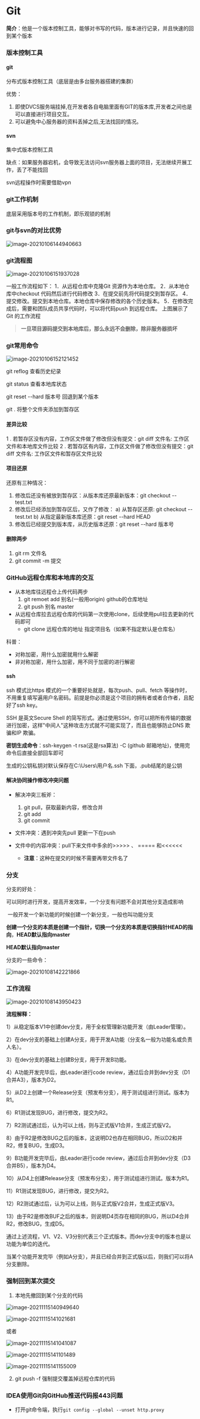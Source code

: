 # Git

**简介**：他是一个版本控制工具，能够对书写的代码，版本进行记录，并且快速的回到某个版本

### 版本控制工具

#### git

分布式版本控制工具（底层是由多台服务器搭建的集群）

优势：

1. 即使DVCS服务端挂掉,在开发者各自电脑里面有GIT的版本库,开发者之间也是可以直接进行项目交互。
2. 可以避免中心服务器的资料丢掉之后,无法找回的情况。

#### svn

集中式版本控制工具

缺点：如果服务器宕机，会导致无法访问svn服务器上面的项目，无法继续开展工作，丢了不能找回

svn远程操作时需要借助vpn

### git工作机制

底层采用版本号的工作机制，即乐观锁的机制

### git与svn的对比优势

![image-20210106144940663](typora-user-images\image-20210106144940663.png)

### git流程图

![image-20210106151937028](typora-user-images\image-20210106151937028.png)

一般工作流程如下：
1．从远程仓库中克隆Git 资源作为本地仓库。
2．从本地仓库中checkout 代码然后进行代码修改
3．在提交前先将代码提交到暂存区。
4．提交修改。提交到本地仓库。本地仓库中保存修改的各个历史版本。
5．在修改完成后，需要和团队成员共享代码时，可以将代码push 到远程仓库。
上图展示了Git 的工作流程

> **一旦项目源码提交到本地库后，那么永远不会删除，除非服务器损坏**

### git常用命令

![image-20210106152121452](typora-user-images\image-20210106152121452.png)

git reflog 查看历史纪录

git status 查看本地库状态

git reset --hard 版本号      回退到某个版本

git .   将整个文件夹添加到暂存区

#### 差异比较

1 . 若暂存区没有内容，工作区文件做了修改但没有提交：git diff 文件名: 工作区文件和本地库文件比较
2 . 若暂存区有内容，工作区文件做了修改但没有提交：git diff 文件名: 工作区文件和暂存区文件比较

#### 项目还原

还原有三种情况：
1. 修改后还没有被放到暂存区：从版本库还原最新版本：git checkout -- test.txt
2. 修改后已经添加到暂存区后，又作了修改：
a) 从暂存区还原: git checkout -- test.txt
b) 从指定最新版本库还原：git reset --hard HEAD
3. 修改后已经提交到版本库，从历史版本还原：git reset --hard 版本号

#### 删除两步

1. git rm 文件名
2. git commit -m 提交

### GitHub远程仓库和本地库的交互

- 从本地库往远程仓上传代码两步
  1. git remoet add  别名(一般用origin)   github的仓库地址
  2. git push 别名 master
- 从远程仓库拉去远程仓库的代码第一次使用clone，后续使用pull拉去更新的代码即可
  - git clone 远程仓库的地址  指定项目名（如果不指定默认是仓库名）

科普：

- 对称加密，用什么加密就用什么解密
- 非对称加密，用什么加密，用不同于加密的进行解密

#### ssh

ssh 模式比https 模式的一个重要好处就是，每次push、pull、fetch 等操作时，不用重复填写遍用户名密码。前提是你必须是这个项目的拥有者或者合作者，且配好了ssh key。

SSH 是英文Secure Shell 的简写形式。通过使用SSH，你可以把所有传输的数据进行加密，这样"中间人"这种攻击方式就不可能实现了，而且也能够防止DNS 欺骗和IP 欺骗。

**密钥生成命令**：ssh-keygen -t rsa(这是rsa算法)  -C  (github 邮箱地址)，使用完命令后直接全部回车即可

生成的公钥私钥对默认保存在C:\Users\用户名\.ssh 下面，.pub结尾的是公钥

#### 解决协同操作修改冲突问题

- 解决冲突三板斧：
  1. git pull，获取最新内容，修改合并
  2. git add
  3. git commit

- 文件冲突：遇到冲突先pull 更新一下在push

- 文件中的内容冲突：pull下来文件中多余的>>>>> 、  =====   和<<<<<<
  - **注意**：这种在提交的时候不需要再带文件名了

### 分支

分支的好处：

​	可以同时进行开发，提高开发效率，一个分支有问题不会对其他分支造成影响

​    一般开发一个新功能的时候创建一个新分支，一般也叫功能分支

**创建一个分支的本质是创建一个指针，切换一个分支的本质是切换指针HEAD的指向**，**HEAD默认指向master**

**HEAD默认指向master**

分支的一些命令：

![image-20210108142221866](typora-user-images\image-20210108142221866.png)

### 工作流程

![image-20210108143950423](typora-user-images\image-20210108143950423.png)

**流程解释：**

1）从稳定版本V1中创建dev分支，用于全权管理新功能开发（由Leader管理）。

2）在dev分支的基础上创建A分支，用于开发A功能（分支名一般为功能名或负责人名）。

3）在dev分支的基础上创建B分支，用于开发B功能。

4）A功能开发完毕后，由Leader进行code review，通过后合并到dev分支（D1合并A3），版本为D2。

5）从D2上创建一个Release分支（预发布分支），用于测试组进行测试。版本为R1。

6）R1测试发现BUG，进行修改，提交为R2。

7）R2测试通过后，认为可以上线，则与正式版V1合并，生成正式版V2。

8）由于R2是修改BUG之后的版本，这说明D2也存在相同BUG，所以D2和并R2，修复BUG，生成D3。

9）B功能开发完毕后，由Leader进行code review，通过后合并到dev分支（D3合并B5），版本为D4。

10）从D4上创建Release分支（预发布分支），用于测试组进行测试。版本为R1。

11）R1测试发现BUG，进行修改，提交为R2。

12）R2测试通过后，认为可以上线，则与正式版V2合并，生成正式版V3。

13）由于R2是修改BUF之后的版本，则说明D4页存在相同的BUG，所以D4合并R2，修改BUG，生成D5。

 

通过上述流程，V1、V2、V3分别代表三个正式版本。而dev分支中的版本也是以功能为单位的迭代。

当某个功能开发完毕（例如A分支），并且已经合并到正式版以后，则我们可以将A分支删除。

### 强制回到某次提交

1. 本地先撤回到某个分支的代码

![image-20211115140949640](typora-user-images/image-20211115140949640.png)

![image-20211115141021681](typora-user-images/image-20211115141021681.png)

或者

![image-20211115141041087](typora-user-images/image-20211115141041087.png)

![image-20211115141101489](typora-user-images/image-20211115141101489.png)

![image-20211115141155009](typora-user-images/image-20211115141155009.png)

2. git push -f 强制提交覆盖掉远程仓库的代码

### IDEA使用Git向GitHub推送代码报443问题

- 打开git命令端，执行`git config --global --unset http.proxy`